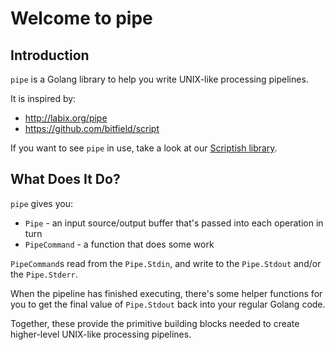 # Welcome to pipe

## Introduction

`pipe` is a Golang library to help you write UNIX-like processing pipelines.

It is inspired by:

- http://labix.org/pipe
- https://github.com/bitfield/script

If you want to see `pipe` in use, take a look at our [Scriptish library](https://github.com/ganbarodigital/go_scriptish).

## What Does It Do?

`pipe` gives you:

* `Pipe` - an input source/output buffer that's passed into each operation in turn
* `PipeCommand` - a function that does some work

`PipeCommand`s read from the `Pipe.Stdin`, and write to the `Pipe.Stdout` and/or the `Pipe.Stderr`.

When the pipeline has finished executing, there's some helper functions for you to get the final value of `Pipe.Stdout` back into your regular Golang code.

Together, these provide the primitive building blocks needed to create higher-level UNIX-like processing pipelines.